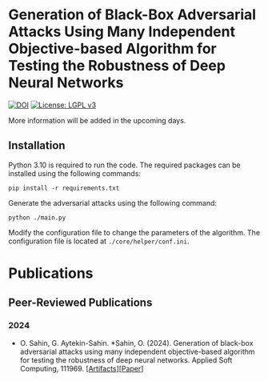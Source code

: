 # Generation of Black-Box Adversarial Attacks Using Many Independent Objective-based Algorithm for Testing the Robustness of Deep Neural Networks
[![DOI](https://zenodo.org/badge/DOI/10.5281/zenodo.11373441.svg)](https://doi.org/10.5281/zenodo.11373441)
[![License: LGPL v3](https://img.shields.io/badge/License-LGPL_v3-blue.svg)](https://www.gnu.org/licenses/lgpl-3.0)

More information will be added in the upcoming days.
## Installation
Python 3.10 is required to run the code. The required packages can be installed using the following commands:

```pip install -r requirements.txt```

Generate the adversarial attacks using the following command:

```python ./main.py```

Modify the configuration file to change the parameters of the algorithm. The configuration file is located at `./core/helper/conf.ini`.


# Publications
## Peer-Reviewed Publications
### 2024

* O. Sahin, G. Aytekin-Sahin.
  *Sahin, O. (2024). Generation of black-box adversarial attacks using many independent objective-based algorithm for testing the robustness of deep neural networks. Applied Soft Computing, 111969.
  [[Artifacts](https://doi.org/10.5281/zenodo.11373440)][[Paper](https://www.sciencedirect.com/science/article/pii/S1568494624007439)]